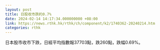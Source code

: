 ```yaml
---
layout: post
title: 日股收市跌約0.7%
date: 2024-02-14 14:17:34.000000000 +08:00
link: https://news.rthk.hk/rthk/ch/component/k2/1740362-20240214.htm
categories: rthk
---
```


日本股市收市下跌，日經平均指數報37703點，跌260點，跌幅0.69%。
